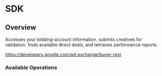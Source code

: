 # SDK

## Overview

Accesses your bidding-account information, submits creatives for validation, finds available direct deals, and retrieves performance reports.

<https://developers.google.com/ad-exchange/buyer-rest>
### Available Operations

